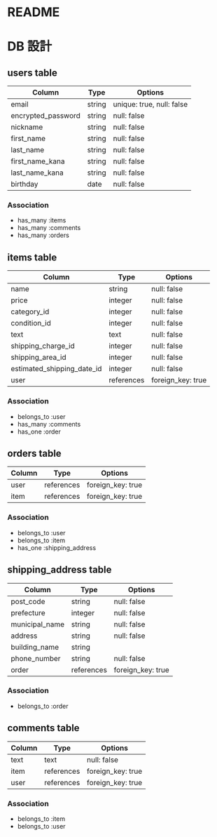 # README
# DB 設計

## users table

| Column             | Type                | Options                 |
|--------------------|---------------------|-------------------------|
| email              | string              | unique: true, null: false |
| encrypted_password | string              | null: false             |
| nickname           | string              | null: false             |
| first_name         | string              | null: false             |
| last_name          | string              | null: false             |
| first_name_kana    | string              | null: false             |
| last_name_kana     | string              | null: false             |
| birthday           | date                | null: false             |

### Association

* has_many :items
* has_many :comments
* has_many :orders


## items table

| Column                              | Type       | Options           |
|-------------------------------------|------------|-------------------|
| name                                | string     | null: false       |
| price                               | integer    | null: false       |
| category_id                         | integer    | null: false       |
| condition_id                        | integer    | null: false       |
| text                                | text       | null: false       |
| shipping_charge_id                  | integer    | null: false       |
| shipping_area_id                    | integer    | null: false       |
| estimated_shipping_date_id          | integer    | null: false       |
| user                                | references | foreign_key: true |

### Association

- belongs_to :user
- has_many :comments
- has_one  :order

## orders table

| Column                              | Type       | Options           |
|-------------------------------------|------------|-------------------|
| user                                | references | foreign_key: true |
| item                                | references | foreign_key: true |

### Association

- belongs_to :user
- belongs_to :item
- has_one :shipping_address


## shipping_address table

| Column                              | Type       | Options           |
|-------------------------------------|------------|-------------------|
| post_code                           | string     | null: false       |
| prefecture                          | integer    | null: false       |
| municipal_name                      | string     | null: false       |
| address                             | string     | null: false       |
| building_name                       | string     |                   |
| phone_number                        | string     | null: false       |
| order                               | references | foreign_key: true |

### Association

- belongs_to :order



## comments table

| Column      | Type       | Options           |
|-------------|------------|-------------------|
| text        | text       | null: false       |
| item        | references | foreign_key: true |
| user        | references | foreign_key: true |

### Association

- belongs_to :item
- belongs_to :user

